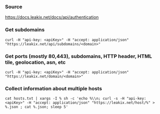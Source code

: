 ### Source
https://docs.leakix.net/docs/api/authentication

### Get subdomains
```
curl -H "api-key: <apiKey>" -H "accept: application/json" "https://leakix.net/api/subdomains/<domain>" 
```

### Get ports (mostly 80,443), subdomains, HTTP header, HTML tile, geolocation, asn, etc
```
curl -H "api-key: <apiKey>" -H "accept: application/json" "https://leakix.net/domain/<domain>"
```

### Collect information about multiple hosts
```
cat hosts.txt | xargs -I % sh -c 'echo %\\n; curl -s -H "api-key: <apiKey>" -H "accept: application/json" "https://leakix.net/host/%" > %.json ; cat %.json; sleep 5'
```

